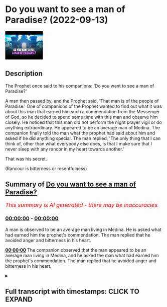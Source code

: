 # Do you want to see a man of Paradise? (2022-09-13)

![alt Do you want to see a man of Paradise?](SPLd1iCHxd8.jpg "Do you want to see a man of Paradise?")

## Description

The Prophet once said to his companions: ’Do you want to see a man of Paradise?'

A man then passed by, and the Prophet said, 'That man is of the people of Paradise.' One of companions of the Prophet wanted to find out what it was about this man that earned him such a commendation from the Messenger of God, so he decided to spend some time with this man and observe him closely. He noticed that this man did not perform the night prayer vigil or do anything extraordinary. He appeared to be an average man of Medina. The companion finally told the man what the prophet had said about him and asked if he did anything special. The man replied, 'The only thing that I can think of, other than what everybody else does, is that I make sure that I never sleep with any rancor in my heart towards another.'

That was his secret.

(Rancour is bitterness or resentfulness)

## Summary of [Do you want to see a man of Paradise?](https://www.youtube.com/watch?v=SPLd1iCHxd8)


*<span style="color:red; font-size:125%">This summary is AI generated - there may be inaccuracies</span>. [](/)*

### [00:00:00](https://www.youtube.com/watch?v=SPLd1iCHxd8&t=0) - [00:00:00](https://www.youtube.com/watch?v=SPLd1iCHxd8&t=0)

A man is observed to be an average man living in Medina. He is asked what had earned him the prophet's commendation. The man replied that he avoided anger and bitterness in his heart.

**[00:00:00](https://www.youtube.com/watch?v=SPLd1iCHxd8&t=0)** The companion observed that the man appeared to be an average man living in Medina, and he asked the man what had earned him the prophet's commendation. The man replied that he avoided anger and bitterness in his heart.

<details><summary><h2>Full transcript with timestamps: CLICK TO EXPAND</h2></summary>

[0:00:00](https://youtu.be/SPLd1iCHxd8?t=0) the prophet once said to His companion  
[0:00:02](https://youtu.be/SPLd1iCHxd8?t=2) do you want to see a man of paradise a  
[0:00:05](https://youtu.be/SPLd1iCHxd8?t=5) man then passed by and the prophet said  
[0:00:07](https://youtu.be/SPLd1iCHxd8?t=7) that man is of the people of Paradise  
[0:00:10](https://youtu.be/SPLd1iCHxd8?t=10) one of the companions of the Prophet  
[0:00:12](https://youtu.be/SPLd1iCHxd8?t=12) wants to find out what it was about this  
[0:00:14](https://youtu.be/SPLd1iCHxd8?t=14) man that earned him such a commendation  
[0:00:17](https://youtu.be/SPLd1iCHxd8?t=17) from the messenger of God so he decides  
[0:00:20](https://youtu.be/SPLd1iCHxd8?t=20) to spend some time with this man and  
[0:00:22](https://youtu.be/SPLd1iCHxd8?t=22) observe him closely  
[0:00:24](https://youtu.be/SPLd1iCHxd8?t=24) he noticed that this man did not perform  
[0:00:26](https://youtu.be/SPLd1iCHxd8?t=26) the night prayer vigil or do anything  
[0:00:28](https://youtu.be/SPLd1iCHxd8?t=28) extraordinary he appeared to be an  
[0:00:30](https://youtu.be/SPLd1iCHxd8?t=30) average man of Medina the companion  
[0:00:33](https://youtu.be/SPLd1iCHxd8?t=33) finally told the man what the prophet  
[0:00:35](https://youtu.be/SPLd1iCHxd8?t=35) has said about him and asked if he did  
[0:00:38](https://youtu.be/SPLd1iCHxd8?t=38) anything special the man replied the  
[0:00:41](https://youtu.be/SPLd1iCHxd8?t=41) only thing that I can think of other  
[0:00:43](https://youtu.be/SPLd1iCHxd8?t=43) than what everyone else does is that I  
[0:00:45](https://youtu.be/SPLd1iCHxd8?t=45) make sure that I never sleep with any  
[0:00:48](https://youtu.be/SPLd1iCHxd8?t=48) Rancor in my heart towards another that  
[0:00:52](https://youtu.be/SPLd1iCHxd8?t=52) was his secret ranker is bitterness or  
[0:00:56](https://youtu.be/SPLd1iCHxd8?t=56) resentfulness  

</details>
